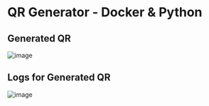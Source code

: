# QR Generator - Docker & Python

## Generated QR

![image](https://github.com/user-attachments/assets/a04fdc50-19d8-4308-bd5e-6f614e2393de)

## Logs for Generated QR

![image](https://github.com/user-attachments/assets/40a290b2-8922-4121-8690-508799746001)
